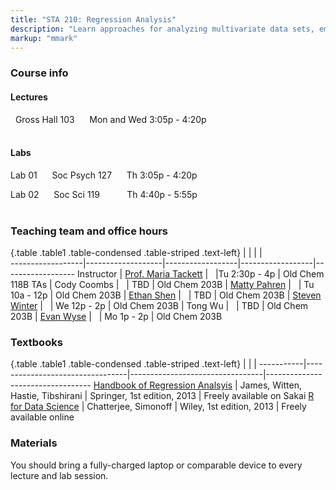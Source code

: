 ```yaml
---
title: "STA 210: Regression Analysis"
description: "Learn approaches for analyzing multivariate data sets, emphasizing analysis of variance, linear regression, and logistic regression. Learn techniques for checking the appropriateness of proposed models, such as residual analyses and case influence diagnostics, and techniques for selecting models. Gain experience dealing with the challenges that arise in practice through assignments that utilize real-world data. This class emphasizes data analysis over mathematical theory."
markup: "mmark"
---
```


### Course info

#### Lectures

<font color="#00797C"><i class="fas fa-university"></i></font> &nbsp; Gross Hall 103 &nbsp;&nbsp; <font color="#00797C"><i class="fas fa-calendar"></i></font> &nbsp; Mon and Wed 3:05p - 4:20p
<br>
<br>

#### Labs

Lab 01 &nbsp;&nbsp; <font color="#00797C"><i class="fas fa-university"></i></font> &nbsp; Soc Psych 127 &nbsp;&nbsp; <font color="#00797C"><i class="fas fa-calendar"></i></font> &nbsp; Th 3:05p - 4:20p

Lab 02  &nbsp;&nbsp; <font color="#00797C"><i class="fas fa-university"></i></font> &nbsp; Soc Sci 119 &nbsp;&nbsp;&nbsp;&nbsp;&nbsp;&nbsp;&nbsp; <font color="#00797C"><i class="fas fa-calendar"></i></font> &nbsp; Th 4:40p - 5:55p
<br>
<br>

### Teaching team and office hours 

{.table .table1 .table-condensed .table-striped .text-left}
<span></span>     | <span></span>     | <span></span>    | <span></span>    |  <span></span>      
------------------|-------------------|------------------|------------------|------------------ 
Instructor        | [Prof. Maria Tackett](http://stat.duke.edu/~mt324/) | <a href="mailto:maria.tackett@duke.edu" title="email"><i class="fa fa-envelope"></i></a> &nbsp; <a href="https://github.com/matackett" title="GitHub"><i class="fa fa-github"></i></a> |Tu 2:30p - 4p | Old Chem 118B
TAs               | Cody Coombs | <a href="mailto:cody.coombs@duke.edu" title="email"><i class="fa fa-envelope"></i></a> &nbsp; <a href="https://github.com/coombscody" title="GitHub"><i class="fa fa-github"></i></a> | TBD | Old Chem 203B
                  | [Matty Pahren](https://www.linkedin.com/in/mattypahren) | <a href="mailto:martha.pahren@duke.edu" title="email"><i class="fa fa-envelope"></i></a> &nbsp; <a href="https://github.com/mpahren" title="GitHub"><i class="fa fa-github"></i></a> | Tu 10a - 12p | Old Chem 203B
                  | [Ethan Shen](https://www.linkedin.com/in/ethan-shen-931010134/) | <a href="mailto:ethan.shen@duke.edu" title="email"><i class="fa fa-envelope"></i></a> &nbsp; <a href="https://github.com/ethann-shen" title="GitHub"><i class="fa fa-github"></i></a> | TBD | Old Chem 203B
                   | [Steven Winter](https://www.linkedin.com/in/steven-winter-3810a0109) | <a href="mailto:steven.winter@duke.edu" title="email"><i class="fa fa-envelope"></i></a> &nbsp; <a href="https://github.com/szwinter" title="GitHub"><i class="fa fa-github"></i></a> | We 12p - 2p | Old Chem 203B
                   | Tong Wu | <a href="mailto:shitong.wu@duke.edu" title="email"><i class="fa fa-envelope"></i></a> &nbsp; <a href="https://github.com/TongWu352" title="GitHub"><i class="fa fa-github"></i></a> | TBD | Old Chem 203B
                   | [Evan Wyse](https://www.linkedin.com/in/evan-wyse-85305426/) | <a href="mailto:evan.wyse@duke.edu" title="email"><i class="fa fa-envelope"></i></a> &nbsp; <a href="https://github.com/wyseguy7" title="GitHub"><i class="fa fa-github"></i></a> | Mo 1p - 2p | Old Chem 203B
                   

### Textbooks

{.table .table1 .table-condensed .table-striped .text-left}
 <span></span>     | <span></span> | <span></span> | <span></span>
-----------|---------------------------------|---------------------------------|----------------------------------
[Handbook of Regression Analsyis](http://sakai.duke.edu) | James, Witten, Hastie, Tibshirani | Springer, 1st edition, 2013 | Freely available on Sakai
[R for Data Science](http://r4ds.had.co.nz/) | Chatterjee, Simonoff | Wiley, 1st edition, 2013 | Freely available online

### Materials

You should bring a fully-charged laptop or comparable device to every lecture and lab session.



